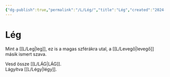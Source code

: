 ```yaml
---
{"dg-publish":true,"permalink":"/L/Lég/","title":"Lég","created":"2024-03-02T01:17","updated":"2024-10-25T22:33"}
---
```



# Lég

Mint a [[L/Leg\|leg]], ez is a magas szférákra utal, a [[L/Levegő\|levegő]] másik ismert szava.  

Vesd össze [[L/LÁG\|LÁG]].  
Lágyítva [[L/Légy\|légy]].  